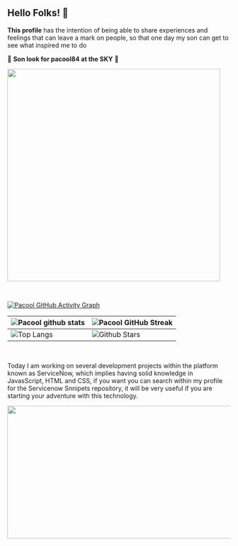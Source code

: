 ## Hello Folks! 👋

**This profile** has the intention of being able to share experiences and feelings that can leave a mark on people, so that one day my son can get to see what inspired me to do

🦕 **Son look for pacool84 at the SKY** 🦖

<img
      src="https://media0.giphy.com/media/Vdn2fjMv5ASxI3rZ3S/source.gif"
      width="480px"
      height="480px"
    />

  <br>
  
[![Pacool GitHub Activity Graph](https://activity-graph.herokuapp.com/graph?username=Aditya664&theme=tokyonight)](https://git.io/praveenscience)

| ![Pacool github stats](https://github-readme-stats.vercel.app/api?username=Pacool84&show_icons=true&theme=tokyonight) | ![Pacool GitHub Streak](https://github-readme-streak-stats.herokuapp.com/?user=Pacool84&theme=tokyonight)                                                                                                           |
| --------------------------------------------------------------------------------------------------------------------- | ------------------------------------------------------------------------------------------------------------------------------------------------------------------------------------------------------------------- |
| ![Top Langs](https://github-readme-stats.vercel.app/api/top-langs/?username=pacool84&theme=tokyonight)                | ![Github Stars](https://github-readme-stats.vercel.app/api?username=pacool84&show_icons=true&locale=en&count_private=true&hide_rank=true&custom_title=My%20GitHub%20Stats&disable_animations=true&theme=tokyonight) |

<br>

Today I am working on several development projects within the platform known as ServiceNow, which implies having solid knowledge in JavasScript, HTML and CSS, if you want you can search within my profile for the Servicenow Snnipets repository, it will be very useful if you are starting your adventure with this technology.

<img
      src="https://www.srividyatech.com/wp-content/uploads/2021/01/Servicenow.jpg"
      width="560px"
      height="300px"
    />
